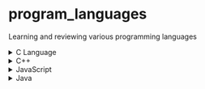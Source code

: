 # program_languages
Learning and reviewing various programming languages

<details>
  <summary>C Language</summary>

  1. [**모두의 코드** Study Record](C/modu/c_modu_note.md)
  2. [**learn-c.org** Study Record](C/learn-c/note.md)

</details>

<details>
  <summary>C++</summary>

  1. [**모두의 코드** Study Record](C%2B%2B/modu/00_C%2B%2B_main.md)

</details>

<details>
  <summary>JavaScript</summary>

  1. [**Programiz** Study Record](JavaScript/programiz/note.md)
  2. [**Learn-JS** Study Record](JavaScript/learn_js/note.md)

</details>

<details>
  <summary>Java</summary>

  1. [**Big Java, Early Objects**](Java/BigJava/main.md)

</details>